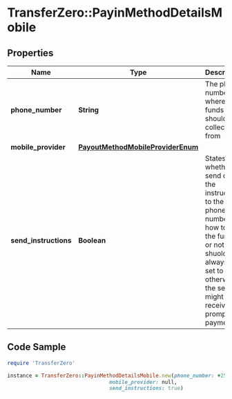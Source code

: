 # TransferZero::PayinMethodDetailsMobile

## Properties

Name | Type | Description | Notes
------------ | ------------- | ------------- | -------------
**phone_number** | **String** | The phone number where the funds should be collected from | 
**mobile_provider** | [**PayoutMethodMobileProviderEnum**](PayoutMethodMobileProviderEnum.md) |  | [optional] 
**send_instructions** | **Boolean** | States whether to send out the instructions to the phone number on how to pay the funds or not. This shuold always be set to true, otherwise the sender might not receive a prompt for payment. | [optional] 

## Code Sample

```ruby
require 'TransferZero'

instance = TransferZero::PayinMethodDetailsMobile.new(phone_number: +2569999999,
                                 mobile_provider: null,
                                 send_instructions: true)
```


